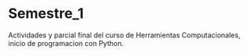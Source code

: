 # Semestre_1

Actividades y parcial final del curso de Herramientas Computacionales, inicio de programacion con Python.

